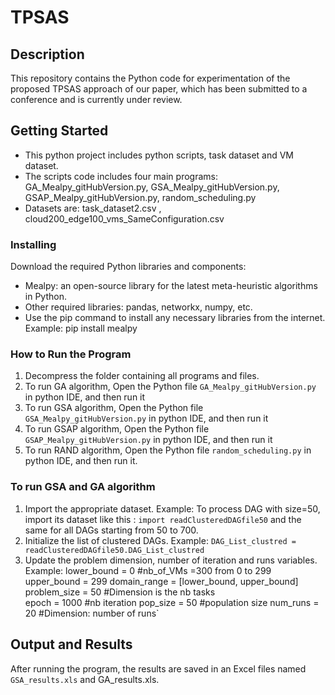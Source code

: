 # TPSAS

## Description
This repository contains the Python code for experimentation of the proposed TPSAS approach of our paper, which has been submitted to a conference and is currently under review.

## Getting Started
- This python project includes python scripts, task dataset and VM dataset. 
- The scripts code includes four main programs:  GA_Mealpy_gitHubVersion.py, GSA_Mealpy_gitHubVersion.py, GSAP_Mealpy_gitHubVersion.py, random_scheduling.py
- Datasets are: task_dataset2.csv , cloud200_edge100_vms_SameConfiguration.csv

### Installing
Download the required Python libraries and components:
- Mealpy: an open-source library for the latest meta-heuristic algorithms in Python.
- Other required libraries: pandas, networkx, numpy, etc.
- Use the pip command to install any necessary libraries from the internet.
  Example: pip install mealpy
  
### How to Run the Program
1. Decompress the folder containing all programs and files.
2. To run GA algorithm, Open the Python file `GA_Mealpy_gitHubVersion.py` in python IDE, and then run it
3. To run GSA algorithm, Open the Python file `GSA_Mealpy_gitHubVersion.py` in python IDE, and then run it
4. To run GSAP algorithm, Open the Python file `GSAP_Mealpy_gitHubVersion.py` in python IDE, and then run it
5. To run RAND algorithm, Open the Python file `random_scheduling.py` in python IDE, and then run it.

### To run GSA and GA algorithm

1. Import the appropriate dataset.
   Example: To process DAG with size=50, import its dataset like this :   `import readClusteredDAGfile50`
   and the same for all DAGs starting from 50 to 700.   
3. Initialize the list of clustered DAGs.
   Example: `DAG_List_clustred = readClusteredDAGfile50.DAG_List_clustred`
4. Update the problem dimension, number of iteration and runs variables.
   Example: 
          lower_bound = 0       #nb_of_VMs =300 from 0 to 299
          upper_bound = 299
          domain_range = [lower_bound, upper_bound]
          problem_size = 50     #Dimension is the nb tasks          
          epoch = 1000          #nb iteration
          pop_size = 50         #population size
          num_runs = 20         #Dimension: number of runs`

## Output and Results

After running the program, the results are saved in an Excel files named `GSA_results.xls` and GA_results.xls.
